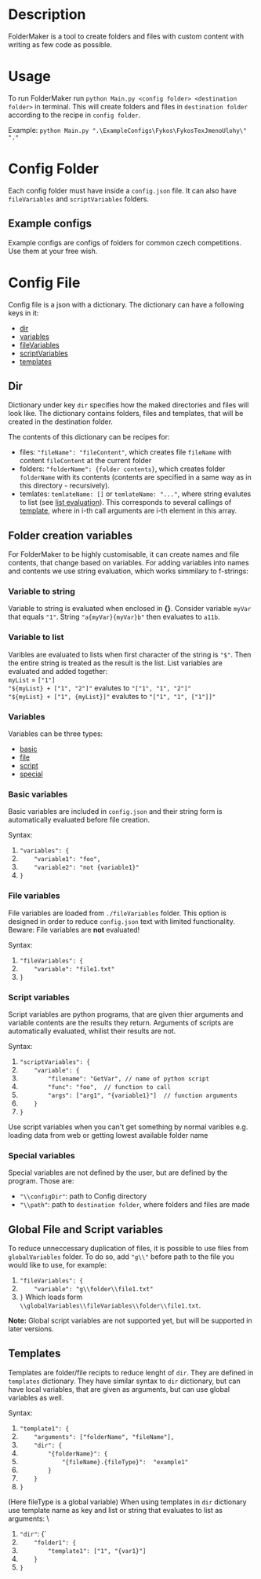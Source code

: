 # Description
FolderMaker is a tool to create folders and files with custom content with writing as few code as possible.

# Usage
To run FolderMaker run `python Main.py <config folder> <destination folder>` in terminal.
This will create folders and files in `destination folder` according to the recipe in `config folder`.

Example: `python Main.py ".\ExampleConfigs\Fykos\FykosTexJmenoUlohy\" "."`

# Config Folder
Each config folder must have inside a `config.json` file.
It can also have `fileVariables` and `scriptVariables` folders.

## Example configs
Example configs are configs of folders for common czech competitions. Use them at your free wish.

# Config File
Config file is a json with a dictionary. The dictionary can have a following keys in it:
 - [dir](#dir)
 - [variables](#variables)
 - [fileVariables](#file-variables)
 - [scriptVariables](#script-variables)
 - [templates](#templates)

## Dir
Dictionary under key `dir` specifies how the maked directories and files will look like.
The dictionary contains folders, files and templates, that will be created in the destination folder.

The contents of this dictionary can be recipes for:
 - files: `"fileName": "fileContent"`, which creates file `fileName` with content `fileContent` at the current folder
 - folders: `"folderName": {folder contents}`, which creates folder `folderName` with its contents (contents are specified in a same way as in this directory - recursively).
 - temlates: `temlateName: []` or `temlateName: "..."`, where string evalutes to list (see [list evaluation](#variable-to-list)). This corresponds to several callings of [template](#templates), where in i-th call arguments are i-th element in this array.  

## Folder creation variables
For FolderMaker to be highly customisable, it can create names and file contents, that change based on variables. For adding variables into names and contents we use string evaluation, which works simmilary to f-strings:

### Variable to string
Variable to string is evaluated when enclosed in **{}**. Consider variable `myVar` that equals `"1"`. String `"a{myVar}{myVar}b"` then evaluates to `a11b`.

### Variable to list
Varibles are evaluated to lists when first character of the string is `"$"`. Then the entire string is treated as the result is the list. List variables are evaluated and added together: \
`myList` = `["1"]` \
`"${myList} + ["1", "2"]"` evalutes to `"["1", "1", "2"]"` \
`"${myList} + ["1", {myList}]"` evalutes to `"["1", "1", ["1"]]"`

### Variables
Variables can be three types:
 - [basic](#basic-variables)
 - [file](#file-variables)
 - [script](#script-variables)
 - [special](#special-variables)

### Basic variables
Basic variables are included in `config.json` and their string form is automatically evaluated before file creation.

Syntax:
1. `"variables": {`
2. `    "variable1": "foo",`
3. `    "variable2": "not {variable1}"`
4. `}`
### File variables
File variables are loaded from `./fileVariables` folder. This option is designed in order to reduce `config.json` text with limited functionality. Beware: File variables are **not** evaluated!

Syntax:
1. `"fileVariables": {`
2. `    "variable": "file1.txt"`
3. `}`

### Script variables
Script variables are python programs, that are given thier arguments and variable contents are the results they return. Arguments of scripts are automatically evaluated, whilist their results are not.

Syntax:
1. `"scriptVariables": {`
2. `    "variable": {`
3. `        "filename": "GetVar", // name of python script`
4. `        "func": "foo",  // function to call`
5. `        "args": ["arg1", "{variable1}"]  // function arguments`
6. `    }`
7. `}`

Use script variables when you can't get something by normal varibles e.g. loading data from web or getting lowest available folder name

### Special variables
Special variables are not defined by the user, but are defined by the program. Those are:
 - `"\\configDir"`: path to Config directory
 - `"\\path"`: path to `destination folder`, where folders and files are made

## Global File and Script variables
To reduce unneccessary duplication of files, it is possible to use files from `globalVariables` folder. To do so, add `"g\\"` before
path to the file you would like to use, for example:
1. `"fileVariables": {`
2. `    "variable": "g\\folder\\file1.txt"`
3. `}`
Which loads form `\\globalVariables\\fileVariables\\folder\\file1.txt`.

**Note:** Global script variables are not supported yet, but will be supported in later versions.


## Templates
Templates are folder/file recipts to reduce lenght of `dir`. They are defined in `templates` dictionary. They have similar syntax to `dir` dictionary, but can have local variables, that are given as arguments, but can use global variables as well.

Syntax:
1. `"template1": {`
2. `    "arguments": ["folderName", "fileName"],`
3. `    "dir": {`
4. `        "{folderName}": {`
5. `            "{fileName}.{fileType}":  "example1"`
6. `        }`
7. `    }`
8. `}`

(Here fileType is a global variable)
When using templates in `dir` dictionary use template name as key and list or string that evaluates to list as arguments: \
1. `"dir"`: {`
2. `    "folder1": {`
3. `        "template1": ["1", "{var1}"]`
4. `    }`
5. `}`
